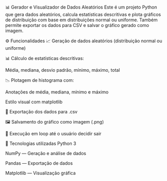 📊 Gerador e Visualizador de Dados Aleatórios
Este é um projeto Python que gera dados aleatórios, calcula estatísticas descritivas e plota gráficos de distribuição com base em distribuições normal ou uniforme. Também permite exportar os dados para CSV e salvar o gráfico gerado como imagem.

⚙️ Funcionalidades
📈 Geração de dados aleatórios (distribuição normal ou uniforme)

📊 Cálculo de estatísticas descritivas:

Média, mediana, desvio padrão, mínimo, máximo, total

📉 Plotagem de histograma com:

Anotações de média, mediana, mínimo e máximo

Estilo visual com matplotlib

💾 Exportação dos dados para .csv

🖼️ Salvamento do gráfico como imagem (.png)

🔁 Execução em loop até o usuário decidir sair

🧪 Tecnologias utilizadas
Python 3

NumPy — Geração e análise de dados

Pandas — Exportação de dados

Matplotlib — Visualização gráfica
